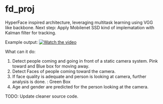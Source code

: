 # fd_proj
HyperFace inspired architecture, leveraging multitask learning using VGG like backbone.
Next step: Apply Mobilenet SSD kind of implematation with Kalman filter for tracking.

Example output:
[![Watch the video](https://img.youtube.com/vi/PfGYhnt4HaI/hqdefault.jpg)](https://www.youtube.com/watch?v=PfGYhnt4HaI)

What can it do:
1. Detect people coming and going in front of a static camera system. Pink toward and Blue box for moving away.
2. Detect Faces of people coming toward the camera.
3. If face quality is adequate and person is looking at camera, further analysis is done. : Green Box
4. Age and gender are predicted for the person looking at the camera.

TODO:
Update cleaner source code.
